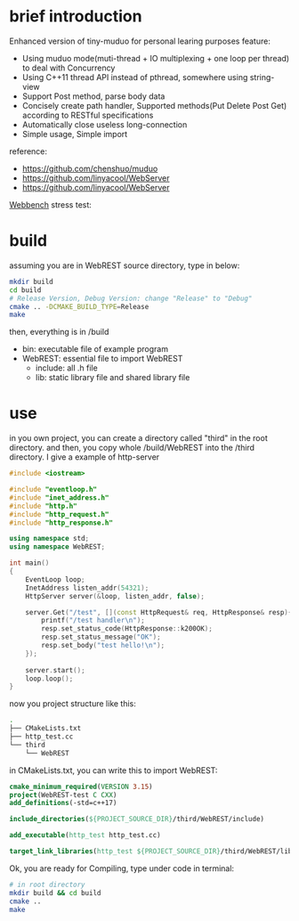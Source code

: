# brief introduction
Enhanced version of tiny-muduo for personal learing purposes
feature:
* Using muduo mode(muti-thread + IO multiplexing + one loop per thread) to deal with Concurrency
* Using C++11 thread API instead of pthread, somewhere using string-view
* Support Post method, parse body data
* Concisely create path handler, Supported methods(Put Delete Post Get) according to RESTful specifications
* Automatically close useless long-connection
* Simple usage, Simple import


reference:
* https://github.com/chenshuo/muduo
* https://github.com/linyacool/WebServer
* https://github.com/linyacool/WebServer

[Webbench](https://github.com/EZLippi/WebBench) stress test:


# build
assuming you are in WebREST source directory, type in below: 
```bash
mkdir build
cd build
# Release Version, Debug Version: change "Release" to "Debug"
cmake .. -DCMAKE_BUILD_TYPE=Release
make
```
then, everything is in /build
* bin: executable file of example program
* WebREST: essential file to import WebREST
  * include: all .h file
  * lib: static library file and shared library file

# use
in you own project, you can create a directory called "third" in the root directory.
and then, you copy whole /build/WebREST into the /third directory.
I give a example of http-server
```c++
#include <iostream>

#include "eventloop.h"
#include "inet_address.h"
#include "http.h"
#include "http_request.h"
#include "http_response.h"

using namespace std;
using namespace WebREST;

int main()
{
    EventLoop loop;
    InetAddress listen_addr(54321);
    HttpServer server(&loop, listen_addr, false);

    server.Get("/test", [](const HttpRequest& req, HttpResponse& resp){
        printf("/test handler\n");
        resp.set_status_code(HttpResponse::k200OK);
        resp.set_status_message("OK");
        resp.set_body("test hello!\n");
    });
    
    server.start();
    loop.loop();
}
```
now you project structure like this:
```bash
.
├── CMakeLists.txt
├── http_test.cc
└── third
    └── WebREST
```
in CMakeLists.txt, you can write this to import WebREST:
```CMake
cmake_minimum_required(VERSION 3.15)
project(WebREST-test C CXX)
add_definitions(-std=c++17)

include_directories(${PROJECT_SOURCE_DIR}/third/WebREST/include)

add_executable(http_test http_test.cc)

target_link_libraries(http_test ${PROJECT_SOURCE_DIR}/third/WebREST/lib/libWebREST-static.a -lpthread)
```
Ok, you are ready for Compiling, type under code in terminal:
```bash
# in root directory
mkdir build && cd build
cmake ..
make
```
